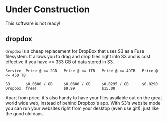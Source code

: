 Under Construction
==================
This software is not ready!

dropdox
-------
`dropdox` is a cheap replacement for DropBox that uses S3 as a Fuse filesystem. 
It allows you to drag and drop files right into S3 and is cost effective if you
have <= 333 GB of data stored in S3.

    Service  Price @ <= 2GB   Price @ <= 1TB   Price @ <= 49TB   Price @ <= 450 TB

    S3       $0.0300 / GB     $0.0300 / GB     $0.0295 / GB      $0.0290 
    Dropbox  free!            $9.99            $15.00 

Apart from price, it's also handy to have your files available out on the great
world wide web, instead of behind Dropbox's app. With S3's website mode you can
run your websites right from your desktop (even use git!), just like the good
old days.
